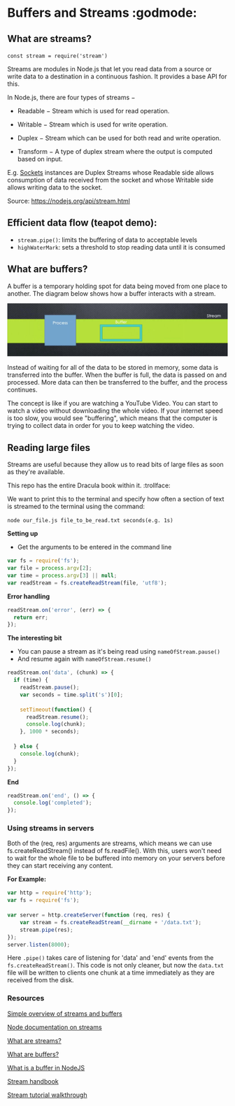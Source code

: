 # Buffers and Streams :godmode:

## What are streams?

`const stream = require('stream')`

Streams are modules in Node.js that let you read data from a source or write data to a destination in a continuous fashion. It provides a base API for this.

In Node.js, there are four types of streams −

- Readable − Stream which is used for read operation.

- Writable − Stream which is used for write operation.

- Duplex − Stream which can be used for both read and write operation.

- Transform − A type of duplex stream where the output is computed based on input.

E.g. [Sockets](https://msdn.microsoft.com/en-us/library/474e45z0.aspx) instances are Duplex Streams whose Readable side allows consumption of data received from the socket and whose Writable side allows writing data to the socket.

Source: https://nodejs.org/api/stream.html

## Efficient data flow (teapot demo):

- `stream.pipe()`: limits the buffering of data to acceptable levels
- `highWaterMark`: sets a threshold to stop reading data until it is consumed

## What are buffers?

A buffer is a temporary holding spot for data being moved from one place to another. The diagram below shows how a buffer interacts with a stream.

![Diagram of a buffer](buffer.png)

Instead of waiting for all of the data to be stored in memory, some data is transferred into the buffer. When the buffer is full, the data is passed on and processed. More data can then be transferred to the buffer, and the process continues.

The concept is like if you are watching a YouTube Video. You can start to watch a video without downloading the whole video. If your internet speed is too slow, you would see "buffering", which means that the computer is trying to collect data in order for you to keep watching the video.

## Reading large files

Streams are useful because they allow us to read bits of large files as soon as they're available.

This repo has the entire Dracula book within it. :trollface:

We want to print this to the terminal and specify how often a section of text is streamed to the terminal using the command:

`
node our_file.js file_to_be_read.txt seconds(e.g. 1s)
`

**Setting up**
* Get the arguments to be entered in the command line

```javascript
var fs = require('fs');
var file = process.argv[2];
var time = process.argv[3] || null;
var readStream = fs.createReadStream(file, 'utf8');
```

**Error handling**

```javascript
readStream.on('error', (err) => {
  return err;
});
```

**The interesting bit**
* You can pause a stream as it's being read using `nameOfStream.pause()`
* And resume again with `nameOfStream.resume()`

```javascript
readStream.on('data', (chunk) => {
  if (time) {
    readStream.pause();
    var seconds = time.split('s')[0];

    setTimeout(function() {
      readStream.resume();
      console.log(chunk);
    }, 1000 * seconds);

  } else {
    console.log(chunk);
  }
});
```
**End**

```javascript
readStream.on('end', () => {
  console.log('completed');
});
```

### Using streams in servers
Both of the (req, res) arguments are streams, which means we can use fs.createReadStream() instead of fs.readFile(). With this,  users won't need to wait for the whole file to be buffered into memory on your servers before they can start receiving any content.

**For Example:**

```javascript
var http = require('http');
var fs = require('fs');

var server = http.createServer(function (req, res) {
    var stream = fs.createReadStream(__dirname + '/data.txt');
    stream.pipe(res);
});
server.listen(8000);
```

Here `.pipe()` takes care of listening for 'data' and 'end' events from the `fs.createReadStream()`. This code is not only cleaner, but now the `data.txt` file will be written to clients one chunk at a time immediately as they are received from the disk.

### Resources

[Simple overview of streams and buffers](https://www.sitepoint.com/basics-node-js-streams/)

[Node documentation on streams](https://nodejs.org/api/stream.html)

[What are streams?](https://www.tutorialspoint.com/nodejs/nodejs_streams.htm)

[What are buffers?](https://www.tutorialspoint.com/nodejs/nodejs_buffers.htm)

[What is a buffer in NodeJS](http://stackoverflow.com/questions/14551006/what-is-a-buffer-in-node-js)

[Stream handbook](https://github.com/substack/stream-handbook)

[Stream tutorial walkthrough](https://github.com/workshopper/stream-adventure)
